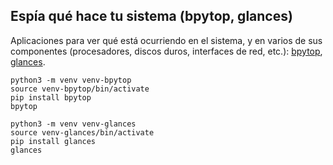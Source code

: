 ## Espía qué hace tu sistema (bpytop, glances)

Aplicaciones para ver qué está ocurriendo en el sistema, y en varios de sus componentes (procesadores, discos duros, interfaces de red, etc.): [bpytop](https://github.com/aristocratos/bpytop), [glances](https://nicolargo.github.io/glances/).

```shell
python3 -m venv venv-bpytop
source venv-bpytop/bin/activate
pip install bpytop
bpytop
```

```shell
python3 -m venv venv-glances
source venv-glances/bin/activate
pip install glances
glances
```
